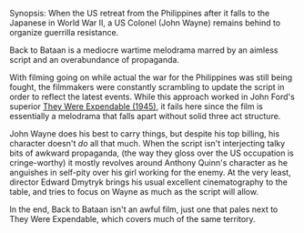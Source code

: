 Synopsis: When the US retreat from the Philippines after it falls to the Japanese in World War II, a US Colonel (John Wayne) remains behind to organize guerrilla resistance.

Back to Bataan is a mediocre wartime melodrama marred by an aimless script and an overabundance of propaganda.

With filming going on while actual the war for the Philippines was still being fought, the filmmakers were constantly scrambling to update the script in order to reflect the latest events. While this approach worked in John Ford's superior <a href="/browse/reviews/they-were-expendable-1945/">They Were Expendable (1945)</a>, it fails here since the film is essentially a melodrama that falls apart without solid three act structure.

John Wayne does his best to carry things, but despite his top billing, his character doesn't <em>do</em> all that much. When the script isn't interjecting talky bits of awkward propaganda, (the way they gloss over the US occupation is cringe-worthy) it mostly revolves around Anthony Quinn's character as he anguishes in self-pity over his girl working for the enemy. At the very least, director Edward Dmytryk brings his usual excellent cinematography to the table, and tries to focus on Wayne as much as the script will allow. 

In the end, Back to Bataan isn't an awful film, just one that pales next to They Were Expendable, which covers much of the same territory.
